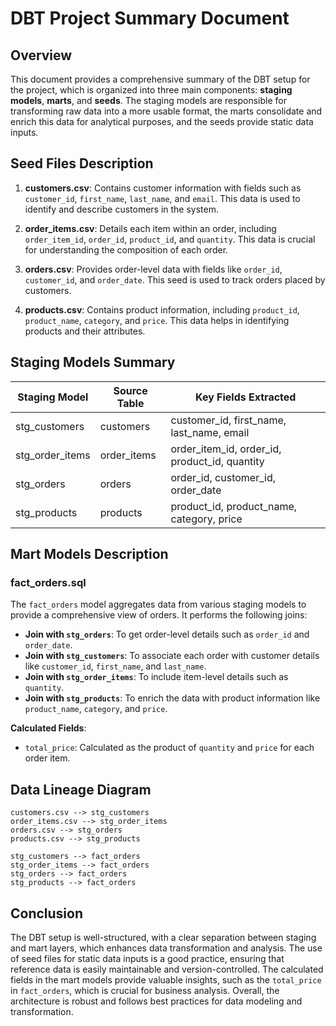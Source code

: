 # DBT Project Summary Document

## Overview

This document provides a comprehensive summary of the DBT setup for the project, which is organized into three main components: **staging models**, **marts**, and **seeds**. The staging models are responsible for transforming raw data into a more usable format, the marts consolidate and enrich this data for analytical purposes, and the seeds provide static data inputs.

## Seed Files Description

1. **customers.csv**: Contains customer information with fields such as `customer_id`, `first_name`, `last_name`, and `email`. This data is used to identify and describe customers in the system.

2. **order_items.csv**: Details each item within an order, including `order_item_id`, `order_id`, `product_id`, and `quantity`. This data is crucial for understanding the composition of each order.

3. **orders.csv**: Provides order-level data with fields like `order_id`, `customer_id`, and `order_date`. This seed is used to track orders placed by customers.

4. **products.csv**: Contains product information, including `product_id`, `product_name`, `category`, and `price`. This data helps in identifying products and their attributes.

## Staging Models Summary

| Staging Model     | Source Table | Key Fields Extracted                |
|-------------------|--------------|-------------------------------------|
| stg_customers     | customers    | customer_id, first_name, last_name, email |
| stg_order_items   | order_items  | order_item_id, order_id, product_id, quantity |
| stg_orders        | orders       | order_id, customer_id, order_date   |
| stg_products      | products     | product_id, product_name, category, price |

## Mart Models Description

### fact_orders.sql

The `fact_orders` model aggregates data from various staging models to provide a comprehensive view of orders. It performs the following joins:

- **Join with `stg_orders`**: To get order-level details such as `order_id` and `order_date`.
- **Join with `stg_customers`**: To associate each order with customer details like `customer_id`, `first_name`, and `last_name`.
- **Join with `stg_order_items`**: To include item-level details such as `quantity`.
- **Join with `stg_products`**: To enrich the data with product information like `product_name`, `category`, and `price`.

**Calculated Fields**:
- `total_price`: Calculated as the product of `quantity` and `price` for each order item.

## Data Lineage Diagram

```
customers.csv --> stg_customers
order_items.csv --> stg_order_items
orders.csv --> stg_orders
products.csv --> stg_products

stg_customers --> fact_orders
stg_order_items --> fact_orders
stg_orders --> fact_orders
stg_products --> fact_orders
```

## Conclusion

The DBT setup is well-structured, with a clear separation between staging and mart layers, which enhances data transformation and analysis. The use of seed files for static data inputs is a good practice, ensuring that reference data is easily maintainable and version-controlled. The calculated fields in the mart models provide valuable insights, such as the `total_price` in `fact_orders`, which is crucial for business analysis. Overall, the architecture is robust and follows best practices for data modeling and transformation.
